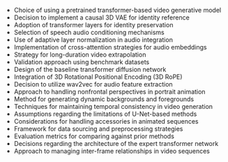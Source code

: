 - Choice of using a pretrained transformer-based video generative model
- Decision to implement a causal 3D VAE for identity reference
- Adoption of transformer layers for identity preservation
- Selection of speech audio conditioning mechanisms
- Use of adaptive layer normalization in audio integration
- Implementation of cross-attention strategies for audio embeddings
- Strategy for long-duration video extrapolation
- Validation approach using benchmark datasets
- Design of the baseline transformer diffusion network
- Integration of 3D Rotational Positional Encoding (3D RoPE)
- Decision to utilize wav2vec for audio feature extraction
- Approach to handling nonfrontal perspectives in portrait animation
- Method for generating dynamic backgrounds and foregrounds
- Techniques for maintaining temporal consistency in video generation
- Assumptions regarding the limitations of U-Net-based methods
- Considerations for handling accessories in animated sequences
- Framework for data sourcing and preprocessing strategies
- Evaluation metrics for comparing against prior methods
- Decisions regarding the architecture of the expert transformer network
- Approach to managing inter-frame relationships in video sequences
